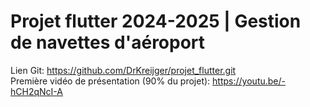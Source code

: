 # Projet flutter 2024-2025 | Gestion de navettes d'aéroport
Lien Git: https://github.com/DrKreijger/projet_flutter.git  
Première vidéo de présentation (90% du projet): https://youtu.be/-hCH2qNcI-A
